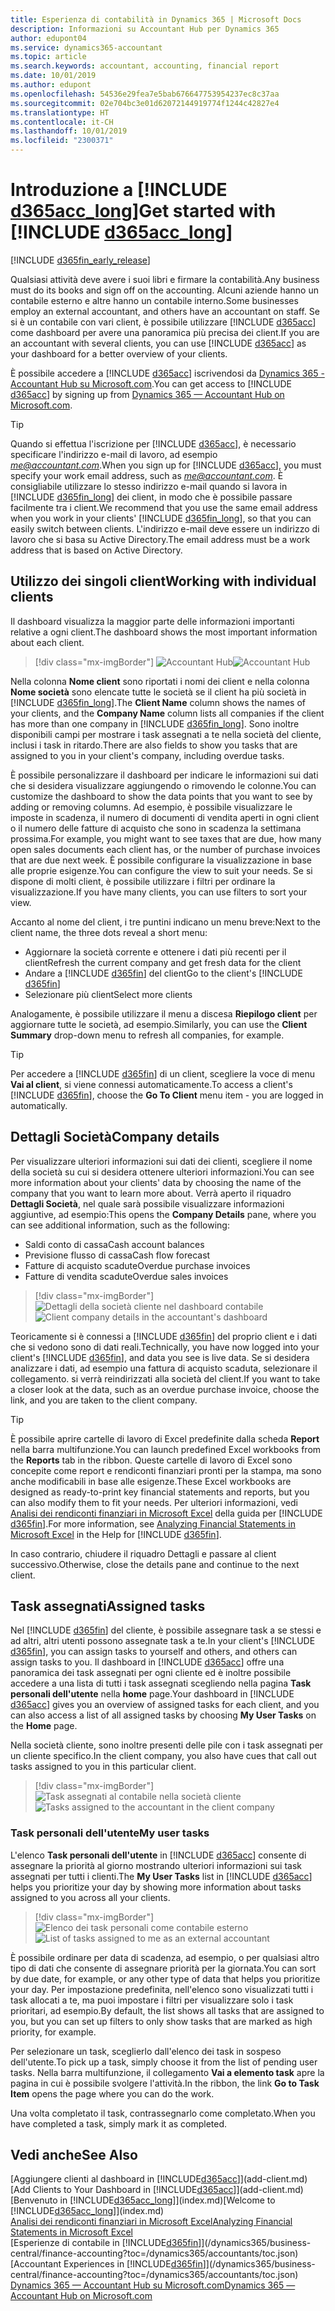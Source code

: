 ```yaml
---
title: Esperienza di contabilità in Dynamics 365 | Microsoft Docs
description: Informazioni su Accountant Hub per Dynamics 365
author: edupont04
ms.service: dynamics365-accountant
ms.topic: article
ms.search.keywords: accountant, accounting, financial report
ms.date: 10/01/2019
ms.author: edupont
ms.openlocfilehash: 54536e29fea7e5bab676647753954237ec8c37aa
ms.sourcegitcommit: 02e704bc3e01d62072144919774f1244c42827e4
ms.translationtype: HT
ms.contentlocale: it-CH
ms.lasthandoff: 10/01/2019
ms.locfileid: "2300371"
---
```

# <a name="get-started-with-include-d365acc_longincludesd365acc_long_mdmd"></a><span data-ttu-id="52238-103">Introduzione a [!INCLUDE [d365acc_long](includes/d365acc_long_md.md)]</span><span class="sxs-lookup"><span data-stu-id="52238-103">Get started with [!INCLUDE [d365acc_long](includes/d365acc_long_md.md)]</span></span>
[!INCLUDE [d365fin_early_release](includes/d365fin_early_release.md.md)]

<span data-ttu-id="52238-104">Qualsiasi attività deve avere i suoi libri e firmare la contabilità.</span><span class="sxs-lookup"><span data-stu-id="52238-104">Any business must do its books and sign off on the accounting.</span></span> <span data-ttu-id="52238-105">Alcuni aziende hanno un contabile esterno e altre hanno un contabile interno.</span><span class="sxs-lookup"><span data-stu-id="52238-105">Some businesses employ an external accountant, and others have an accountant on staff.</span></span> <span data-ttu-id="52238-106">Se si è un contabile con vari client, è possibile utilizzare [!INCLUDE [d365acc](includes/d365acc_md.md)] come dashboard per avere una panoramica più precisa dei client.</span><span class="sxs-lookup"><span data-stu-id="52238-106">If you are an accountant with several clients, you can use [!INCLUDE [d365acc](includes/d365acc_md.md)] as your dashboard for a better overview of your clients.</span></span>  

<span data-ttu-id="52238-107">È possibile accedere a [!INCLUDE [d365acc](includes/d365acc_md.md)] iscrivendosi da [Dynamics 365 - Accountant Hub su Microsoft.com](https://www.microsoft.com/en-us/dynamics365/financial-insights-for-accountants).</span><span class="sxs-lookup"><span data-stu-id="52238-107">You can get access to [!INCLUDE [d365acc](includes/d365acc_md.md)] by signing up from [Dynamics 365 — Accountant Hub on Microsoft.com](https://www.microsoft.com/en-us/dynamics365/financial-insights-for-accountants).</span></span>  

> [!TIP]
>  <span data-ttu-id="52238-108">Quando si effettua l'iscrizione per [!INCLUDE [d365acc](includes/d365acc_md.md)], è necessario specificare l'indirizzo e-mail di lavoro, ad esempio <em>me@accountant.com</em>.</span><span class="sxs-lookup"><span data-stu-id="52238-108">When you sign up for [!INCLUDE [d365acc](includes/d365acc_md.md)], you must specify your work email address, such as <em>me@accountant.com</em>.</span></span> <span data-ttu-id="52238-109">È consigliabile utilizzare lo stesso indirizzo e-mail quando si lavora in [!INCLUDE [d365fin_long](includes/d365fin_long_md.md)] dei client, in modo che è possibile passare facilmente tra i client.</span><span class="sxs-lookup"><span data-stu-id="52238-109">We recommend that you use the same email address when you work in your clients' [!INCLUDE [d365fin_long](includes/d365fin_long_md.md)], so that you can easily switch between clients.</span></span> <span data-ttu-id="52238-110">L'indirizzo e-mail deve essere un indirizzo di lavoro che si basa su Active Directory.</span><span class="sxs-lookup"><span data-stu-id="52238-110">The email address must be a work address that is based on Active Directory.</span></span>

## <a name="working-with-individual-clients"></a><span data-ttu-id="52238-111">Utilizzo dei singoli client</span><span class="sxs-lookup"><span data-stu-id="52238-111">Working with individual clients</span></span>
<span data-ttu-id="52238-112">Il dashboard visualizza la maggior parte delle informazioni importanti relative a ogni client.</span><span class="sxs-lookup"><span data-stu-id="52238-112">The dashboard shows the most important information about each client.</span></span>  

> [!div class="mx-imgBorder"]
> <span data-ttu-id="52238-113">![Accountant Hub](./media/accountant-get-started/accountant-dashboard.png)</span><span class="sxs-lookup"><span data-stu-id="52238-113">![Accountant Hub](./media/accountant-get-started/accountant-dashboard.png)</span></span>

<span data-ttu-id="52238-114">Nella colonna **Nome client** sono riportati i nomi dei client e nella colonna **Nome società** sono elencate tutte le società se il client ha più società in [!INCLUDE [d365fin_long](includes/d365fin_long_md.md)].</span><span class="sxs-lookup"><span data-stu-id="52238-114">The **Client Name** column shows the names of your clients, and the **Company Name** column lists all companies if the client has more than one company in [!INCLUDE [d365fin_long](includes/d365fin_long_md.md)].</span></span> <span data-ttu-id="52238-115">Sono inoltre disponibili campi per mostrare i task assegnati a te nella società del cliente, inclusi i task in ritardo.</span><span class="sxs-lookup"><span data-stu-id="52238-115">There are also fields to show you tasks that are assigned to you in your client's company, including overdue tasks.</span></span>  

<span data-ttu-id="52238-116">È possibile personalizzare il dashboard per indicare le informazioni sui dati che si desidera visualizzare aggiungendo o rimovendo le colonne.</span><span class="sxs-lookup"><span data-stu-id="52238-116">You can customize the dashboard to show the data points that you want to see by adding or removing columns.</span></span> <span data-ttu-id="52238-117">Ad esempio, è possibile visualizzare le imposte in scadenza, il numero di documenti di vendita aperti in ogni client o il numero delle fatture di acquisto che sono in scadenza la settimana prossima.</span><span class="sxs-lookup"><span data-stu-id="52238-117">For example, you might want to see taxes that are due, how many open sales documents each client has, or the number of purchase invoices that are due next week.</span></span> <span data-ttu-id="52238-118">È possibile configurare la visualizzazione in base alle proprie esigenze.</span><span class="sxs-lookup"><span data-stu-id="52238-118">You can configure the view to suit your needs.</span></span> <span data-ttu-id="52238-119">Se si dispone di molti client, è possibile utilizzare i filtri per ordinare la visualizzazione.</span><span class="sxs-lookup"><span data-stu-id="52238-119">If you have many clients, you can use filters to sort your view.</span></span>  

<span data-ttu-id="52238-120">Accanto al nome del client, i tre puntini indicano un menu breve:</span><span class="sxs-lookup"><span data-stu-id="52238-120">Next to the client name, the three dots reveal a short menu:</span></span>

- <span data-ttu-id="52238-121">Aggiornare la società corrente e ottenere i dati più recenti per il client</span><span class="sxs-lookup"><span data-stu-id="52238-121">Refresh the current company and get fresh data for the client</span></span>  
- <span data-ttu-id="52238-122">Andare a [!INCLUDE [d365fin](includes/d365fin_md.md)] del client</span><span class="sxs-lookup"><span data-stu-id="52238-122">Go to the client's [!INCLUDE [d365fin](includes/d365fin_md.md)]</span></span>  
- <span data-ttu-id="52238-123">Selezionare più client</span><span class="sxs-lookup"><span data-stu-id="52238-123">Select more clients</span></span>  

<span data-ttu-id="52238-124">Analogamente, è possibile utilizzare il menu a discesa **Riepilogo client** per aggiornare tutte le società, ad esempio.</span><span class="sxs-lookup"><span data-stu-id="52238-124">Similarly, you can use the **Client Summary** drop-down menu to refresh all companies, for example.</span></span>  

> [!TIP]
>  <span data-ttu-id="52238-125">Per accedere a [!INCLUDE [d365fin](includes/d365fin_md.md)] di un client, scegliere la voce di menu **Vai al client**, si viene connessi automaticamente.</span><span class="sxs-lookup"><span data-stu-id="52238-125">To access a client's [!INCLUDE [d365fin](includes/d365fin_md.md)], choose the **Go To Client** menu item - you are logged in automatically.</span></span>

## <a name="company-details"></a><span data-ttu-id="52238-126">Dettagli Società</span><span class="sxs-lookup"><span data-stu-id="52238-126">Company details</span></span>
<span data-ttu-id="52238-127">Per visualizzare ulteriori informazioni sui dati dei clienti, scegliere il nome della società su cui si desidera ottenere ulteriori informazioni.</span><span class="sxs-lookup"><span data-stu-id="52238-127">You can see more information about your clients' data by choosing the name of the company that you want to learn more about.</span></span> <span data-ttu-id="52238-128">Verrà aperto il riquadro **Dettagli Società**, nel quale sarà possibile visualizzare informazioni aggiuntive, ad esempio:</span><span class="sxs-lookup"><span data-stu-id="52238-128">This opens the **Company Details** pane, where you can see additional information, such as the following:</span></span>  

* <span data-ttu-id="52238-129">Saldi conto di cassa</span><span class="sxs-lookup"><span data-stu-id="52238-129">Cash account balances</span></span>  
* <span data-ttu-id="52238-130">Previsione flusso di cassa</span><span class="sxs-lookup"><span data-stu-id="52238-130">Cash flow forecast</span></span>  
* <span data-ttu-id="52238-131">Fatture di acquisto scadute</span><span class="sxs-lookup"><span data-stu-id="52238-131">Overdue purchase invoices</span></span>  
* <span data-ttu-id="52238-132">Fatture di vendita scadute</span><span class="sxs-lookup"><span data-stu-id="52238-132">Overdue sales invoices</span></span>  

> [!div class="mx-imgBorder"]
> <span data-ttu-id="52238-133">![Dettagli della società cliente nel dashboard contabile](./media/accountant-get-started/accountant-company-details.png)</span><span class="sxs-lookup"><span data-stu-id="52238-133">![Client company details in the accountant's dashboard](./media/accountant-get-started/accountant-company-details.png)</span></span>

<span data-ttu-id="52238-134">Teoricamente si è connessi a [!INCLUDE [d365fin](includes/d365fin_md.md)] del proprio client e i dati che si vedono sono di dati reali.</span><span class="sxs-lookup"><span data-stu-id="52238-134">Technically, you have now logged into your client's [!INCLUDE [d365fin](includes/d365fin_md.md)], and data you see is live data.</span></span> <span data-ttu-id="52238-135">Se si desidera analizzare i dati, ad esempio una fattura di acquisto scaduta, selezionare il collegamento. si verrà reindirizzati alla società del client.</span><span class="sxs-lookup"><span data-stu-id="52238-135">If you want to take a closer look at the data, such as an overdue purchase invoice, choose the link, and you are taken to the client company.</span></span>  

> [!TIP]
> <span data-ttu-id="52238-136">È possibile aprire cartelle di lavoro di Excel predefinite dalla scheda **Report** nella barra multifunzione.</span><span class="sxs-lookup"><span data-stu-id="52238-136">You can launch predefined Excel workbooks from the **Reports** tab in the ribbon.</span></span> <span data-ttu-id="52238-137">Queste cartelle di lavoro di Excel sono concepite come report e rendiconti finanziari pronti per la stampa, ma sono anche modificabili in base alle esigenze.</span><span class="sxs-lookup"><span data-stu-id="52238-137">These Excel workbooks are designed as ready-to-print key financial statements and reports, but you can also modify them to fit your needs.</span></span> <span data-ttu-id="52238-138">Per ulteriori informazioni, vedi [Analisi dei rendiconti finanziari in Microsoft Excel](/dynamics365/business-central/finance-analyze-excel?toc=/dynamics365/accountants/toc.json) della guida per [!INCLUDE [d365fin](includes/d365fin_md.md)].</span><span class="sxs-lookup"><span data-stu-id="52238-138">For more information, see [Analyzing Financial Statements in Microsoft Excel](/dynamics365/business-central/finance-analyze-excel?toc=/dynamics365/accountants/toc.json) in the Help for [!INCLUDE [d365fin](includes/d365fin_md.md)].</span></span>  

<span data-ttu-id="52238-139">In caso contrario, chiudere il riquadro Dettagli e passare al client successivo.</span><span class="sxs-lookup"><span data-stu-id="52238-139">Otherwise, close the details pane and continue to the next client.</span></span>  

## <a name="assigned-tasks"></a><span data-ttu-id="52238-140">Task assegnati</span><span class="sxs-lookup"><span data-stu-id="52238-140">Assigned tasks</span></span>
<span data-ttu-id="52238-141">Nel [!INCLUDE [d365fin](includes/d365fin_md.md)] del cliente, è possibile assegnare task a se stessi e ad altri, altri utenti possono assegnate task a te.</span><span class="sxs-lookup"><span data-stu-id="52238-141">In your client's [!INCLUDE [d365fin](includes/d365fin_md.md)], you can assign tasks to yourself and others, and others can assign tasks to you.</span></span> <span data-ttu-id="52238-142">Il dashboard in [!INCLUDE [d365acc](includes/d365acc_md.md)] offre una panoramica dei task assegnati per ogni cliente ed è inoltre possibile accedere a una lista di tutti i task assegnati scegliendo nella pagina **Task personali dell'utente** nella **home** page.</span><span class="sxs-lookup"><span data-stu-id="52238-142">Your dashboard in [!INCLUDE [d365acc](includes/d365acc_md.md)] gives you an overview of assigned tasks for each client, and you can also access a list of all assigned tasks by choosing **My User Tasks** on the **Home** page.</span></span>  

<span data-ttu-id="52238-143">Nella società cliente, sono inoltre presenti delle pile con i task assegnati per un cliente specifico.</span><span class="sxs-lookup"><span data-stu-id="52238-143">In the client company, you also have cues that call out tasks assigned to you in this particular client.</span></span>

> [!div class="mx-imgBorder"]
> <span data-ttu-id="52238-144">![Task assegnati al contabile nella società cliente](./media/accountant-get-started/accountant-company-details-tasks.png)</span><span class="sxs-lookup"><span data-stu-id="52238-144">![Tasks assigned to the accountant in the client company](./media/accountant-get-started/accountant-company-details-tasks.png)</span></span>

### <a name="my-user-tasks"></a><span data-ttu-id="52238-145">Task personali dell'utente</span><span class="sxs-lookup"><span data-stu-id="52238-145">My user tasks</span></span>
<span data-ttu-id="52238-146">L'elenco **Task personali dell'utente** in [!INCLUDE [d365acc](includes/d365acc_md.md)] consente di assegnare la priorità al giorno mostrando ulteriori informazioni sui task assegnati per tutti i clienti.</span><span class="sxs-lookup"><span data-stu-id="52238-146">The **My User Tasks** list in [!INCLUDE [d365acc](includes/d365acc_md.md)] helps you prioritize your day by showing more information about tasks assigned to you across all your clients.</span></span>  

> [!div class="mx-imgBorder"]
> <span data-ttu-id="52238-147">![Elenco dei task personali come contabile esterno](./media/accountant-get-started/accountant-tasklist.png)</span><span class="sxs-lookup"><span data-stu-id="52238-147">![List of tasks assigned to me as an external accountant](./media/accountant-get-started/accountant-tasklist.png)</span></span>

<span data-ttu-id="52238-148">È possibile ordinare per data di scadenza, ad esempio, o per qualsiasi altro tipo di dati che consente di assegnare priorità per la giornata.</span><span class="sxs-lookup"><span data-stu-id="52238-148">You can sort by due date, for example, or any other type of data that helps you prioritize your day.</span></span> <span data-ttu-id="52238-149">Per impostazione predefinita, nell'elenco sono visualizzati tutti i task allocati a te, ma puoi impostare i filtri per visualizzare solo i task prioritari, ad esempio.</span><span class="sxs-lookup"><span data-stu-id="52238-149">By default, the list shows all tasks that are assigned to you, but you can set up filters to only show tasks that are marked as high priority, for example.</span></span>

<span data-ttu-id="52238-150">Per selezionare un task, sceglierlo dall'elenco dei task in sospeso dell'utente.</span><span class="sxs-lookup"><span data-stu-id="52238-150">To pick up a task, simply choose it from the list of pending user tasks.</span></span> <span data-ttu-id="52238-151">Nella barra multifunzione, il collegamento **Vai a elemento task** apre la pagina in cui è possibile svolgere l'attività.</span><span class="sxs-lookup"><span data-stu-id="52238-151">In the ribbon, the link **Go to Task Item** opens the page where you can do the work.</span></span>  

<span data-ttu-id="52238-152">Una volta completato il task, contrassegnarlo come completato.</span><span class="sxs-lookup"><span data-stu-id="52238-152">When you have completed a task, simply mark it as completed.</span></span>  

## <a name="see-also"></a><span data-ttu-id="52238-153">Vedi anche</span><span class="sxs-lookup"><span data-stu-id="52238-153">See Also</span></span>

<span data-ttu-id="52238-154">[Aggiungere clienti al dashboard in [!INCLUDE[d365acc](includes/d365acc_md.md)]](add-client.md)</span><span class="sxs-lookup"><span data-stu-id="52238-154">[Add Clients to Your Dashboard in [!INCLUDE[d365acc](includes/d365acc_md.md)]](add-client.md)</span></span>  
<span data-ttu-id="52238-155">[Benvenuto in [!INCLUDE[d365acc_long](includes/d365acc_long_md.md)]](index.md)</span><span class="sxs-lookup"><span data-stu-id="52238-155">[Welcome to [!INCLUDE[d365acc_long](includes/d365acc_long_md.md)]](index.md)</span></span>  
[<span data-ttu-id="52238-156">Analisi dei rendiconti finanziari in Microsoft Excel</span><span class="sxs-lookup"><span data-stu-id="52238-156">Analyzing Financial Statements in Microsoft Excel</span></span>](/dynamics365/business-central/finance-analyze-excel?toc=/dynamics365/accountants/toc.json)  
<span data-ttu-id="52238-157">[Esperienze di contabile in [!INCLUDE[d365fin](includes/d365fin_md.md)]](/dynamics365/business-central/finance-accounting?toc=/dynamics365/accountants/toc.json)</span><span class="sxs-lookup"><span data-stu-id="52238-157">[Accountant Experiences in [!INCLUDE[d365fin](includes/d365fin_md.md)]](/dynamics365/business-central/finance-accounting?toc=/dynamics365/accountants/toc.json)</span></span>  
[<span data-ttu-id="52238-158">Dynamics 365 — Accountant Hub su Microsoft.com</span><span class="sxs-lookup"><span data-stu-id="52238-158">Dynamics 365 — Accountant Hub on Microsoft.com</span></span>](https://www.microsoft.com/en-us/dynamics365/financial-insights-for-accountants)  
